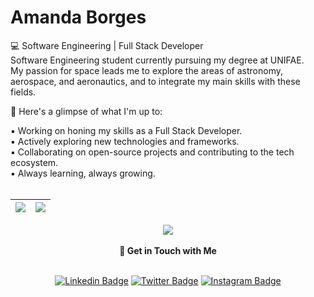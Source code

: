 # Amanda Borges

💻 Software Engineering | Full Stack Developer<br>
Software Engineering student currently pursuing my degree at UNIFAE.<br>
My passion for space leads me to explore the areas of astronomy, aerospace, and aeronautics, and to integrate my main skills with these fields.

🚀 Here's a glimpse of what I'm up to:

▪︎ Working on honing my skills as a Full Stack Developer.
<br>
▪︎ Actively exploring new technologies and frameworks.
<br>
▪︎ Collaborating on open-source projects and contributing to the tech ecosystem.
<br>
▪︎ Always learning, always growing.
<br>
<br>

  
 | ![](http://github-profile-summary-cards.vercel.app/api/cards/repos-per-language?username=amandadecassiaborges&theme=tokyonight) | ![](http://github-profile-summary-cards.vercel.app/api/cards/profile-details?username=amandadecassiaborges&theme=tokyonight) |  
 | ----------- | ----------- |
 
  <div align="center" >
<a href="https://skillicons.dev"   >
  <img src="https://skillicons.dev/icons?i=html,css,js,react,vite,php,laravel,mysql,c,cpp,aws,arduino,py,django,tensorflow,java,git,github,eclipse,vscode" />
</a>
  <br />

  </div>
  <br>

   <div align="center" >
<strong>🔗 Get in Touch with Me</strong>
<br>
<br>
     
[![Linkedin Badge](https://img.shields.io/badge/-Amanda%20Borges-000000?style=flat-square&labelColor=1A1B27&logo=Linkedin&logoColor=BF91F3&link=https://www.linkedin.com/in/amandadecassiaborges/)](https://www.linkedin.com/in/amandadecassiaborges/)
[![Twitter Badge](https://img.shields.io/badge/-@amandaborgeses-000000?style=flat-square&labelColor=1A1B27&logo=twitter&logoColor=BF91F3&link=https://twitter.com/amandaborgeses)](https://twitter.com/amandaborgeses) 
[![Instagram Badge](https://img.shields.io/badge/-amandadecassiaborges-000000?style=flat-square&labelColor=1A1B27&logo=Instagram&logoColor=BF91F3&link=https://www.instagram.com/amandadecassiaborges/)](https://www.Instagram.com/amandadecassiaborges/)
</div>
